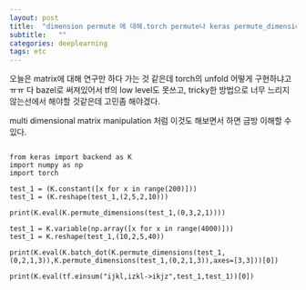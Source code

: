 ```yaml
---
layout: post
title:  "dimension permute 에 대해.torch permute나 keras permute_dimensions"
subtitle:   ""
categories: deeplearning
tags: etc
---
```


오늘은 matrix에 대해 연구만 하다 가는 것 같은데 torch의 unfold 어떻게 구현하냐고 ㅠㅠ 다 bazel로 써져있어서 tf의 low level도 못쓰고, tricky한
방법으로 너무 느리지않는선에서 해야할 것같은데 고민좀 해야겠다.

multi dimensional matrix manipulation 처럼 이것도 해보면서 하면 금방 이해할 수 있다.

~~~

from keras import backend as K
import numpy as np
import torch

test_1 = (K.constant([x for x in range(200)]))
test_1 = (K.reshape(test_1,(2,5,2,10)))

print(K.eval(K.permute_dimensions(test_1,(0,3,2,1))))

test_1 = K.variable(np.array([x for x in range(4000)]))
test_1 = K.reshape(test_1,(10,2,5,40))

print(K.eval(K.batch_dot(K.permute_dimensions(test_1,(0,2,1,3)),K.permute_dimensions(test_1,(0,2,1,3)),axes=[3,3]))[0])

print(K.eval(tf.einsum("ijkl,izkl->ikjz",test_1,test_1))[0])
~~~
